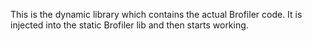
This is the dynamic library which contains the actual Brofiler code. It is injected into the static Brofiler lib and then starts working.
